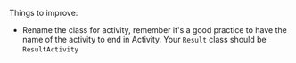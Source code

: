 Things to improve:
- Rename the class for activity, remember it's a good practice to have the name of the activity to end in Activity. Your `Result` class should be `ResultActivity`